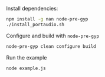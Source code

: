 Install dependencies:
``` bash
npm install -g nan node-pre-gyp
./install_portaudio.sh
```

Configure and build with `node-pre-gyp`
``` bash
node-pre-gyp clean configure build
```

Run the example
```
node example.js
```
